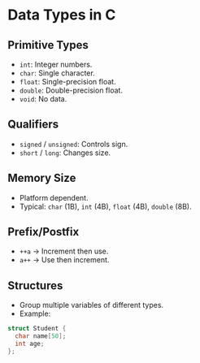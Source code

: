 # Data Types in C

## Primitive Types
- `int`: Integer numbers.
- `char`: Single character.
- `float`: Single-precision float.
- `double`: Double-precision float.
- `void`: No data.

## Qualifiers
- `signed` / `unsigned`: Controls sign.
- `short` / `long`: Changes size.

## Memory Size
- Platform dependent.
- Typical: `char` (1B), `int` (4B), `float` (4B), `double` (8B).

## Prefix/Postfix
- `++a` → Increment then use.
- `a++` → Use then increment.

## Structures
- Group multiple variables of different types.
- Example:
```c
struct Student {
  char name[50];
  int age;
};


